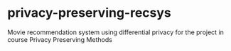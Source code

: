 # privacy-preserving-recsys
Movie recommendation system using differential privacy for the project in course Privacy Preserving Methods 
